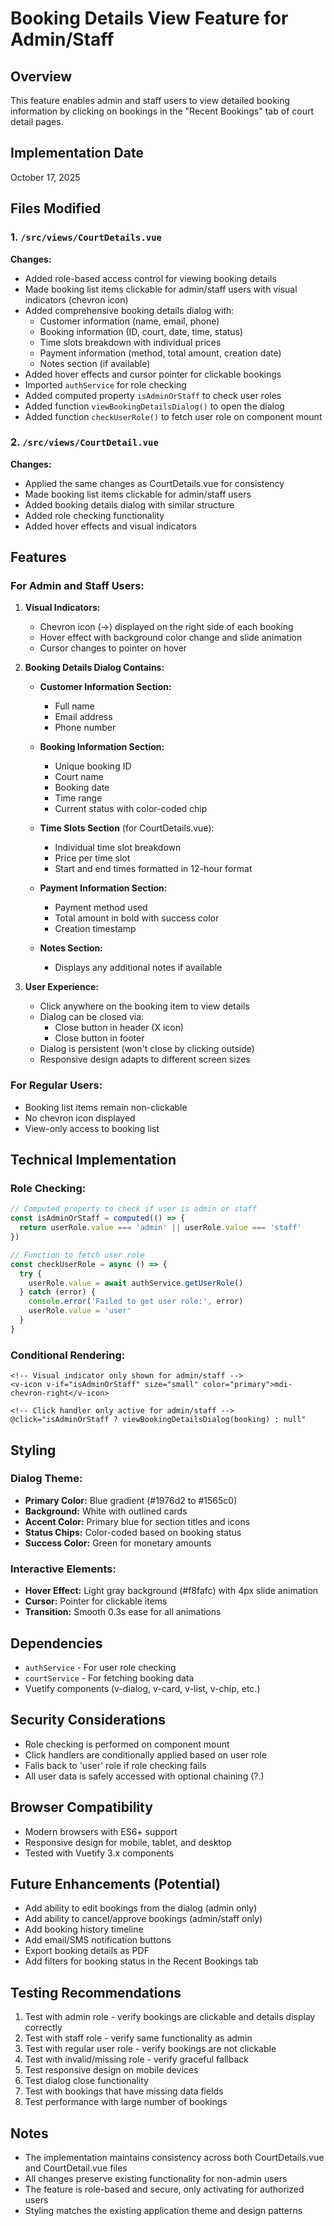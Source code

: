 # Booking Details View Feature for Admin/Staff

## Overview
This feature enables admin and staff users to view detailed booking information by clicking on bookings in the "Recent Bookings" tab of court detail pages.

## Implementation Date
October 17, 2025

## Files Modified

### 1. `/src/views/CourtDetails.vue`
**Changes:**
- Added role-based access control for viewing booking details
- Made booking list items clickable for admin/staff users with visual indicators (chevron icon)
- Added comprehensive booking details dialog with:
  - Customer information (name, email, phone)
  - Booking information (ID, court, date, time, status)
  - Time slots breakdown with individual prices
  - Payment information (method, total amount, creation date)
  - Notes section (if available)
- Added hover effects and cursor pointer for clickable bookings
- Imported `authService` for role checking
- Added computed property `isAdminOrStaff` to check user roles
- Added function `viewBookingDetailsDialog()` to open the dialog
- Added function `checkUserRole()` to fetch user role on component mount

### 2. `/src/views/CourtDetail.vue`
**Changes:**
- Applied the same changes as CourtDetails.vue for consistency
- Made booking list items clickable for admin/staff users
- Added booking details dialog with similar structure
- Added role checking functionality
- Added hover effects and visual indicators

## Features

### For Admin and Staff Users:
1. **Visual Indicators:**
   - Chevron icon (→) displayed on the right side of each booking
   - Hover effect with background color change and slide animation
   - Cursor changes to pointer on hover

2. **Booking Details Dialog Contains:**
   - **Customer Information Section:**
     - Full name
     - Email address
     - Phone number

   - **Booking Information Section:**
     - Unique booking ID
     - Court name
     - Booking date
     - Time range
     - Current status with color-coded chip

   - **Time Slots Section** (for CourtDetails.vue):
     - Individual time slot breakdown
     - Price per time slot
     - Start and end times formatted in 12-hour format

   - **Payment Information Section:**
     - Payment method used
     - Total amount in bold with success color
     - Creation timestamp

   - **Notes Section:**
     - Displays any additional notes if available

3. **User Experience:**
   - Click anywhere on the booking item to view details
   - Dialog can be closed via:
     - Close button in header (X icon)
     - Close button in footer
   - Dialog is persistent (won't close by clicking outside)
   - Responsive design adapts to different screen sizes

### For Regular Users:
- Booking list items remain non-clickable
- No chevron icon displayed
- View-only access to booking list

## Technical Implementation

### Role Checking:
```javascript
// Computed property to check if user is admin or staff
const isAdminOrStaff = computed(() => {
  return userRole.value === 'admin' || userRole.value === 'staff'
})

// Function to fetch user role
const checkUserRole = async () => {
  try {
    userRole.value = await authService.getUserRole()
  } catch (error) {
    console.error('Failed to get user role:', error)
    userRole.value = 'user'
  }
}
```

### Conditional Rendering:
```vue
<!-- Visual indicator only shown for admin/staff -->
<v-icon v-if="isAdminOrStaff" size="small" color="primary">mdi-chevron-right</v-icon>

<!-- Click handler only active for admin/staff -->
@click="isAdminOrStaff ? viewBookingDetailsDialog(booking) : null"
```

## Styling

### Dialog Theme:
- **Primary Color:** Blue gradient (#1976d2 to #1565c0)
- **Background:** White with outlined cards
- **Accent Color:** Primary blue for section titles and icons
- **Status Chips:** Color-coded based on booking status
- **Success Color:** Green for monetary amounts

### Interactive Elements:
- **Hover Effect:** Light gray background (#f8fafc) with 4px slide animation
- **Cursor:** Pointer for clickable items
- **Transition:** Smooth 0.3s ease for all animations

## Dependencies
- `authService` - For user role checking
- `courtService` - For fetching booking data
- Vuetify components (v-dialog, v-card, v-list, v-chip, etc.)

## Security Considerations
- Role checking is performed on component mount
- Click handlers are conditionally applied based on user role
- Falls back to 'user' role if role checking fails
- All user data is safely accessed with optional chaining (?.)

## Browser Compatibility
- Modern browsers with ES6+ support
- Responsive design for mobile, tablet, and desktop
- Tested with Vuetify 3.x components

## Future Enhancements (Potential)
- Add ability to edit bookings from the dialog (admin only)
- Add ability to cancel/approve bookings (admin/staff only)
- Add booking history timeline
- Add email/SMS notification buttons
- Export booking details as PDF
- Add filters for booking status in the Recent Bookings tab

## Testing Recommendations
1. Test with admin role - verify bookings are clickable and details display correctly
2. Test with staff role - verify same functionality as admin
3. Test with regular user role - verify bookings are not clickable
4. Test with invalid/missing role - verify graceful fallback
5. Test responsive design on mobile devices
6. Test dialog close functionality
7. Test with bookings that have missing data fields
8. Test performance with large number of bookings

## Notes
- The implementation maintains consistency across both CourtDetails.vue and CourtDetail.vue files
- All changes preserve existing functionality for non-admin users
- The feature is role-based and secure, only activating for authorized users
- Styling matches the existing application theme and design patterns
